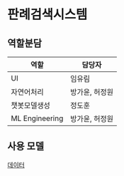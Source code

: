# 판례검색시스템

## 역할분담
|역할|담당자|
|---|---|
|UI|임유림|
|자연어처리|방가윤, 허정원|
|챗봇모델생성|정도훈|
|ML Engineering|방가윤, 허정원|

## 사용 모델
[데이터](https://blog.lbox.kr/lbox-open)